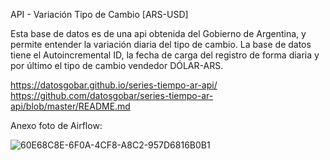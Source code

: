 API - Variación Tipo de Cambio [ARS-USD]

Esta base de datos es de una api obtenida del Gobierno de Argentina, y permite entender la variación diaria del tipo de cambio. 
La base de datos tiene el Autoincremental ID, la fecha de carga del registro de forma diaria y por último el tipo de cambio vendedor DÓLAR-ARS. 

https://datosgobar.github.io/series-tiempo-ar-api/
https://github.com/datosgobar/series-tiempo-ar-api/blob/master/README.md 

Anexo foto de Airflow:

![60E68C8E-6F0A-4CF8-A8C2-957D6816B0B1](https://github.com/MauricioBenegas/data_engineering_project/assets/88257134/3ca5ff54-f446-422d-a3a6-2f13f19d1e61)
